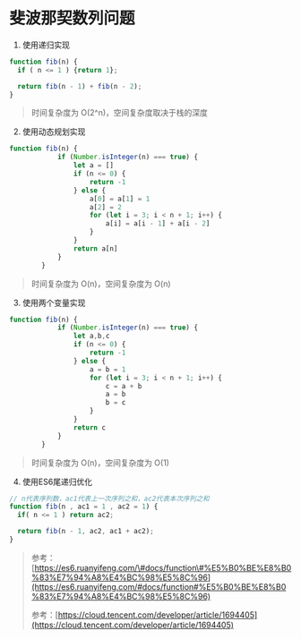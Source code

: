# 斐波那契数列问题

1. 使用递归实现

```javascript
function fib(n) {
  if ( n <= 1 ) {return 1};

  return fib(n - 1) + fib(n - 2);
}
```

> 时间复杂度为 O\(2^n\)，空间复杂度取决于栈的深度

2. 使用动态规划实现

```javascript
function fib(n) {
			if (Number.isInteger(n) === true) {
				let a = []
				if (n <= 0) {
					return -1
				} else {
					a[0] = a[1] = 1
					a[2] = 2
					for (let i = 3; i < n + 1; i++) {
						a[i] = a[i - 1] + a[i - 2]
					}
				}
				return a[n]
			}
		}
```

> 时间复杂度为 O\(n\)，空间复杂度为 O\(n\)

3. 使用两个变量实现

```javascript
function fib(n) {
			if (Number.isInteger(n) === true) {
				let a,b,c
				if (n <= 0) {
					return -1
				} else {
					a = b = 1
					for (let i = 3; i < n + 1; i++) {
						c = a + b
						a = b
						b = c
					}
				}
				return c
			}
		}
```

> 时间复杂度为 O\(n\)，空间复杂度为 O\(1\)

4. 使用ES6尾递归优化

```javascript
// n代表序列数，ac1代表上一次序列之和，ac2代表本次序列之和
function fib(n , ac1 = 1 , ac2 = 1) {
  if( n <= 1 ) return ac2;

  return fib(n - 1, ac2, ac1 + ac2);
}
```

> 参考：[https://es6.ruanyifeng.com/\#docs/function\#%E5%B0%BE%E8%B0%83%E7%94%A8%E4%BC%98%E5%8C%96](https://es6.ruanyifeng.com/#docs/function#%E5%B0%BE%E8%B0%83%E7%94%A8%E4%BC%98%E5%8C%96)
>
> 参考：[https://cloud.tencent.com/developer/article/1694405](https://cloud.tencent.com/developer/article/1694405)



